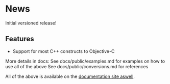 # News #

Initial versioned release!

## Features ##

* Support for most C++ constructs to Objective-C

More details in docs:
See docs/public/examples.md for examples on how to use all of the above
See docs/public/conversions.md for references

All of the above is available on the [documentation site aswell](https://docs.tolc.io/objc/quickstart/).
